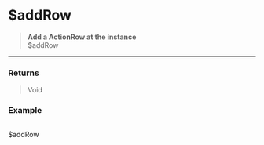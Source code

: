 # **$addRow**
> **Add a ActionRow at the instance** <br/>
> $addRow
- - -

### Returns
> Void

### Example
> ```php
$addRow
```